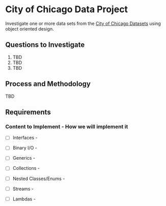 # City of Chicago Data Project
Investigate one or more data sets from the [City of Chicago Datasets](https://data.cityofchicago.org/browse?limitTo=datasets) using object oriented design. 

## Questions to Investigate
1. TBD
2. TBD
3. TBD

## Process and Methodology
TBD

## Requirements
### Content to Implement - How we will implement it
- [ ] Interfaces -
- [ ] Binary I/O - 
- [ ] Generics -
- [ ] Collections -
- [ ] Nested Classes/Enums - 
- [ ] Streams -
- [ ] Lambdas - 

